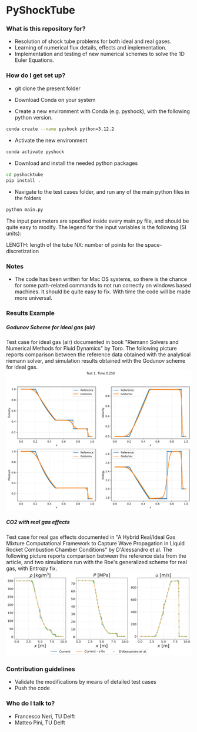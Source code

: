 # PyShockTube #

### What is this repository for? ###

* Resolution of shock tube problems for both ideal and real gases.
* Learning of numerical flux details, effects and implementation.
* Implementation and testing of new numerical schemes to solve the 1D Euler Equations.


### How do I get set up? ###

* git clone the present folder

* Download Conda on your system

* Create a new environment with Conda (e.g. pyshock), with the following python version.
```bash
conda create --name pyshock python=3.12.2
```

* Activate the new environment
```bash
conda activate pyshock
```

* Download and install the needed python packages
```bash
cd pyshocktube
pip install .
```

* Navigate to the test cases folder, and run any of the main python files in the folders
```bash
python main.py
```

The input parameters are specified inside every main.py file, and should be quite easy to modify. The legend for the input variables is the following (SI units):

LENGTH: length of the tube
NX: number of points for the space-discretization

### Notes ###
* The code has been written for Mac OS systems, so there is the chance for some path-related commands to not run correctly
on windows based machines. It should be quite easy to fix. With time the code will be made more universal.

### Results Example ###

##### Godunov Scheme for ideal gas (air) #####
Test case for ideal gas (air) documented in book "Riemann Solvers and Numerical Methods for Fluid Dynamics" by Toro.
The following picture reports comparison between the reference data obtained with the analytical riemann solver, and simulation results obtained with the Godunov scheme for ideal gas.
![Description of image](images/godunov_idealgas.png)

##### CO2 with real gas effects #####
Test case for real gas effects documented in "A Hybrid Real/Ideal Gas Mixture Computational Framework to Capture Wave Propagation in Liquid Rocket Combustion Chamber Conditions" by D'Alessandro et al.
The following picture reports comparison between the reference data from the article, and two simulations run with the
Roe's generalized scheme for real gas, with Entropy fix.
![Description of image](images/co2_validation.png)

### Contribution guidelines ###

* Validate the modifications by means of detailed test cases
* Push the code

### Who do I talk to? ###

* Francesco Neri, TU Delft
* Matteo Pini, TU Delft